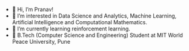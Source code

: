- 👋 Hi, I’m Pranav!
- 👀 I’m interested in Data Science and Analytics, Machine Learning, Artificial Intelligence and Computational Mathematics.
- 🌱 I’m currently learning reinforcement learning.
- 🏫 B.Tech (Computer Science and Engineering) Student at MIT World Peace University, Pune




<!---
pranav13300/pranav13300 is a ✨ special ✨ repository because its `README.md` (this file) appears on your GitHub profile.
You can click the Preview link to take a look at your changes.

[![Anurag's github stats](https://github-readme-stats.vercel.app/api?username=pranav13300)](https://github.com/anuraghazra/github-readme-stats)
--->
